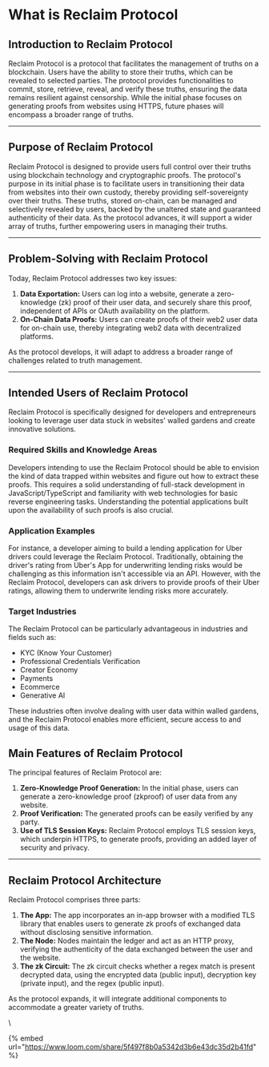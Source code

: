 # What is Reclaim Protocol

## Introduction to Reclaim Protocol

Reclaim Protocol is a protocol that facilitates the management of truths on a blockchain. Users have the ability to store their truths, which can be revealed to selected parties. The protocol provides functionalities to commit, store, retrieve, reveal, and verify these truths, ensuring the data remains resilient against censorship. While the initial phase focuses on generating proofs from websites using HTTPS, future phases will encompass a broader range of truths.

***

## Purpose of Reclaim Protocol

Reclaim Protocol is designed to provide users full control over their truths using blockchain technology and cryptographic proofs. The protocol's purpose in its initial phase is to facilitate users in transitioning their data from websites into their own custody, thereby providing self-sovereignty over their truths. These truths, stored on-chain, can be managed and selectively revealed by users, backed by the unaltered state and guaranteed authenticity of their data. As the protocol advances, it will support a wider array of truths, further empowering users in managing their truths.

***

## Problem-Solving with Reclaim Protocol

Today, Reclaim Protocol addresses two key issues:

1. **Data Exportation:** Users can log into a website, generate a zero-knowledge (zk) proof of their user data, and securely share this proof, independent of APIs or OAuth availability on the platform.
2. **On-Chain Data Proofs:** Users can create proofs of their web2 user data for on-chain use, thereby integrating web2 data with decentralized platforms.

As the protocol develops, it will adapt to address a broader range of challenges related to truth management.

***

## Intended Users of Reclaim Protocol

Reclaim Protocol is specifically designed for developers and entrepreneurs looking to leverage user data stuck in websites' walled gardens and create innovative solutions.

### Required Skills and Knowledge Areas

Developers intending to use the Reclaim Protocol should be able to envision the kind of data trapped within websites and figure out how to extract these proofs. This requires a solid understanding of full-stack development in JavaScript/TypeScript and familiarity with web technologies for basic reverse engineering tasks. Understanding the potential applications built upon the availability of such proofs is also crucial.

### Application Examples

For instance, a developer aiming to build a lending application for Uber drivers could leverage the Reclaim Protocol. Traditionally, obtaining the driver's rating from Uber's App for underwriting lending risks would be challenging as this information isn't accessible via an API. However, with the Reclaim Protocol, developers can ask drivers to provide proofs of their Uber ratings, allowing them to underwrite lending risks more accurately.

### Target Industries

The Reclaim Protocol can be particularly advantageous in industries and fields such as:

* KYC (Know Your Customer)
* Professional Credentials Verification
* Creator Economy
* Payments
* Ecommerce
* Generative AI

These industries often involve dealing with user data within walled gardens, and the Reclaim Protocol enables more efficient, secure access to and usage of this data.

## Main Features of Reclaim Protocol

The principal features of Reclaim Protocol are:

1. **Zero-Knowledge Proof Generation:** In the initial phase, users can generate a zero-knowledge proof (zkproof) of user data from any website.
2. **Proof Verification:** The generated proofs can be easily verified by any party.
3. **Use of TLS Session Keys:** Reclaim Protocol employs TLS session keys, which underpin HTTPS, to generate proofs, providing an added layer of security and privacy.

***

## Reclaim Protocol Architecture

Reclaim Protocol comprises three parts:

1. **The App:** The app incorporates an in-app browser with a modified TLS library that enables users to generate zk proofs of exchanged data without disclosing sensitive information.
2. **The Node:** Nodes maintain the ledger and act as an HTTP proxy, verifying the authenticity of the data exchanged between the user and the website.
3. **The zk Circuit:** The zk circuit checks whether a regex match is present decrypted data, using the encrypted data (public input), decryption key (private input), and the regex (public input).

As the protocol expands, it will integrate additional components to accommodate a greater variety of truths.

\


{% embed url="https://www.loom.com/share/5f497f8b0a5342d3b6e43dc35d2b41fd" %}
